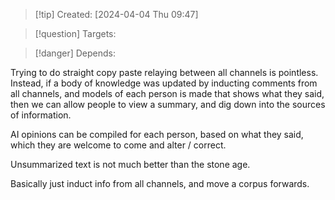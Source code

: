
>[!tip] Created: [2024-04-04 Thu 09:47]

>[!question] Targets: 

>[!danger] Depends: 

Trying to do straight copy paste relaying between all channels is pointless.
Instead, if a body of knowledge was updated by inducting comments from all channels, and models of each person is made that shows what they said, then we can allow people to view a summary, and dig down into the sources of information.

AI opinions can be compiled for each person, based on what they said, which they are welcome to come and alter / correct.

Unsummarized text is not much better than the stone age.

Basically just induct info from all channels, and move a corpus forwards.